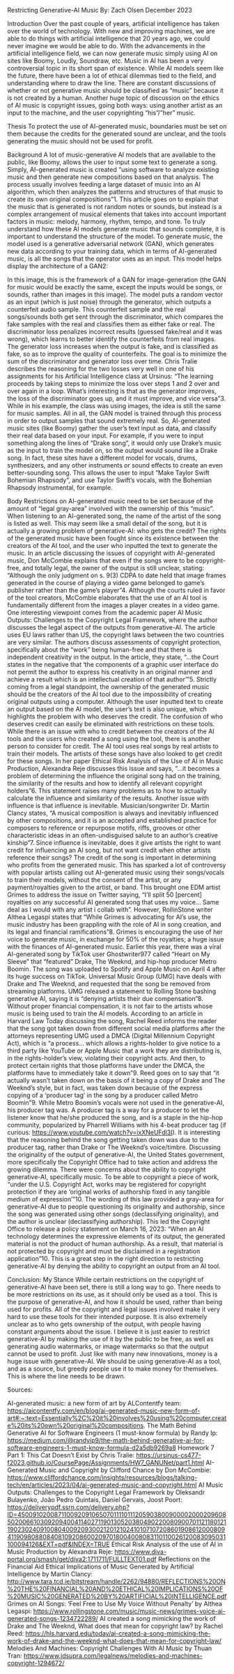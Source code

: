 Restricting Generative-AI Music
By: Zach Olsen
December 2023

Introduction
	Over the past couple of years, artificial intelligence has taken over the world of technology. With new and improving machines, we are able to do things with artificial intelligence that 20 years ago, we could never imagine we would be able to do. With the advancements in the artificial intelligence field, we can now generate music simply using AI on sites like Boomy, Loudly, Soundraw, etc. Music in AI has been a very controversial topic in its short span of existence. While AI models seem like the future, there have been a lot of ethical dilemmas tied to the field, and understanding where to draw the line. There are constant discussions of whether or not generative music should be classified as “music” because it is not created by a human. Another huge topic of discussion on the ethics of AI music is copyright issues, going both ways: using another artist as an input to the machine, and the user copyrighting “his”/”her” music. 

Thesis
	To protect the use of AI-generated music, boundaries must be set on them because the credits for the generated sound are unclear, and the tools generating the music should not be used for profit.

Background
	A lot of music-generative AI models that are available to the public, like Boomy, allows the user to input some text to generate a song. Simply, AI-generated music is created “using software to analyze existing music and then generate new compositions based on that analysis. The process usually involves feeding a large dataset of music into an AI algorithm, which then analyzes the patterns and structures of that music to create its own original compositions”1.  This article goes on to explain that the music that is generated is not random notes or sounds, but instead is a complex arrangement of musical elements that takes into account important factors in music: melody, harmony, rhythm, tempo, and tone. To truly understand how these AI models generate music that sounds complete, it is important to understand the structure of the model. To generate music, the model used is a generative adversarial network (GAN), which generates new data according to your training data, which in terms of AI-generated music, is all the songs that the operator uses as an input. This model helps display the architecture of a GAN2:

In this image, this is the framework of a GAN for image-generation (the GAN for music would be exactly the same, except the inputs would be songs, or sounds, rather than images in this image). The model puts a random vector as an input (which is just noise) through the generator, which outputs a counterfeit audio sample. This counterfeit sample and the real songs/sounds both get sent through the discriminator, which compares the fake samples with the real and classifies them as either fake or real. The discriminator loss penalizes incorrect results (guessed fake/real and it was wrong), which learns to better identify the counterfeits from real images. The generator loss increases when the output is fake, and is classified as fake, so as to improve the quality of counterfeits. The goal is to minimize the sum of the discriminator and generator loss over time. Chris Tralie describes the reasoning for the two losses very well in one of his assignments for his Artificial Intelligence class at Ursinus: “The learning proceeds by taking steps to minimize the loss over steps 1 and 2 over and over again in a loop. What’s interesting is that as the generator improves, the loss of the discriminator goes up, and it must improve, and vice versa”3. While in his example, the class was using images, the idea is still the same for music samples.
	All in all, the GAN model is trained through this process in order to output samples that sound extremely real. So, AI-generated music sites (like Boomy) gather the user’s text input as data, and classify their real data based on your input. For example, if you were to input something along the lines of “Drake song”, it would only use Drake’s music as the input to train the model on, so the output would sound like a Drake song. In fact, these sites have a different model for vocals, drums, synthesizers, and any other instruments or sound effects to create an even better-sounding song. This allows the user to input “Make Taylor Swift Bohemian Rhapsody”, and use Taylor Swift’s vocals, with the Bohemian Rhapsody instrumental, for example. 

Body
Restrictions on AI-generated music need to be set because of the amount of “legal gray-area” involved with the ownership of this “music”. When listening to an AI-generated song, the name of the artist of the song is listed as well. This may seem like a small detail of the song, but it is actually a growing problem of generative-AI: who gets the credit? The rights of the generated music have been fought since its existence between the creators of the AI tool, and the user who inputted the text to generate the music. In an article discussing the issues of copyright with AI-generated music, Don McCombie explains that even if the songs were to be copyright-free, and totally legal, the owner of the output is still unclear, stating: “Although the only judgment on s. 9(3) CDPA to date held that image frames generated in the course of playing a video game belonged to game’s publisher rather than the game’s player”4. Although the courts ruled in favor of the tool creators, McCombie elaborates that the use of an AI tool is fundamentally different from the images a player creates in a video game. 
One interesting viewpoint comes from the academic paper AI Music Outputs: Challenges to the Copyright Legal Framework, where the author discusses the legal aspect of the outputs from generative-AI. The article uses EU laws rather than US, the copyright laws between the two countries are very similar. The authors discuss assessments of copyright protection, specifically about the “work” being human-free and that there is independent creativity in the output. In the article, they state, “...the Court states in the negative that ‘the components of a graphic user interface do not permit the author to express his creativity in an original manner and achieve a result which is an intellectual creation of that author’”5. Strictly coming from a legal standpoint, the ownership of the generated music should be the creators of the AI tool due to the impossibility of creating original outputs using a computer. Although the user inputted text to create an output based on the AI model, the user’s text is also unique, which highlights the problem with who deserves the credit. The confusion of who deserves credit can easily be eliminated with restrictions on these tools.
While there is an issue with who to credit between the creators of the AI tools and the users who created a song using the tool, there is another person to consider for credit. The AI tool uses real songs by real artists to train their models. The artists of these songs have also looked to get credit for these songs. In her paper Ethical Risk Analysis of the Use of AI in Music Production, Alexandra Reje discusses this issue and says, “...it becomes a problem of determining the influence the original song had on the training, the similarity of the results and how to identify all relevant copyright holders”6. This statement raises many problems as to how to actually calculate the influence and similarity of the results. Another issue with influence is that influence is inevitable. Musician/songwriter Dr. Martin Clancy states, “A musical composition is always and inevitably influenced by other compositions, and it is an accepted and established practice for composers to reference or repurpose motifs, riffs, grooves or other characteristic ideas in an often-undisguised salute to an author’s creative kinship”7. Since influence is inevitable, does it give artists the right to want credit for influencing an AI song, but not want credit when other artists reference their songs?
The credit of the song is important in determining who profits from the generated music. This has sparked a lot of controversy with popular artists calling out AI-generated music using their songs/vocals to train their models, without the consent of the artist, or any payment/royalties given to the artist, or band. This brought one EDM artist Grimes to address the issue on Twitter saying, “I’ll split 50 [percent] royalties on any successful AI generated song that uses my voice… Same deal as I would with any artist i collab with”. However, RollinStone writer Althea Legaspi states that “While Grimes is advocating for AI’s use, the music industry has been grappling with the role of AI in song creation, and its legal and financial ramifications”8. Grimes is encouraging the use of her voice to generate music, in exchange for 50% of the royalties; a huge issue with the finances of AI-generated music. 
Earlier this year, there was a viral AI-generated song by TikTok user Ghostwriter977 called “Heart on My Sleeve” that “featured” Drake, The Weeknd, and hip-hop producer Metro Boomin. The song was uploaded to Spotify and Apple Music on April 4 after its huge success on TikTok. Universal Music Group (UMG) have deals with Drake and The Weeknd, and requested that the song be removed from streaming platforms. UMG released a statement to Rolling Stone bashing generative AI, saying it is “denying artists their due compensation”8. Without proper financial compensation, it is not fair to the artists whose music is being used to train the AI models. According to an article in Harvard Law Today discussing the song, Rachel Reed informs the reader that the song got taken down from different social media platforms after the attorneys representing UMG used a DMCA (Digital Millennium Copyright Act), which is “a process… which allows a rights-holder to give notice to a third party like YouTube or Apple Music that a work they are distributing is, in the rights-holder’s view, violating their copyright acts. And then, to protect certain rights that those platforms have under the DMCA, the platforms have to immediately take it down”9. Reed goes on to say that “it actually wasn’t taken down on the basis of it being a copy of Drake and The Weeknd’s style, but in fact, was taken down because of the express copying of a ‘producer tag’ in the song by a producer called Metro Boomin”9. While Metro Boomin’s vocals were not used in the generative-AI, his producer tag was. A producer tag is a way for a producer to let the listener know that he/she produced the song, and is a staple in the hip-hop community, popularized by Pharrell Williams with his 4-beat producer tag (if curious: https://www.youtube.com/watch?v=ixXNeUFdl3I). It is interesting that the reasoning behind the song getting taken down was due to the producer tag, rather than Drake or The Weeknd’s voice/timbre. 
Discussing the originality of the output of generative-AI, the United States government, more specifically the Copyright Office had to take action and address the growing dilemma. There were concerns about the ability to copyright generative-AI, specifically music. To be able to copyright a piece of work, “under the U.S. Copyright Act, works may be registered for copyright protection if they are ‘original works of authorship fixed in any tangible medium of expression’”10. The wording of this law provided a gray-area for generative-AI due to people questioning its originality and authorship, since the song was generated using other songs (declassifying originality), and the author is unclear (declassifying authorship). This led the Copyright Office to release a policy statement on March 16, 2023: “When an AI technology determines the expressive elements of its output, the generated material is not the product of human authorship. As a result, that material is not protected by copyright and must be disclaimed in a registration application”10. This is a great step in the right direction to restricting generative-AI by denying the ability to copyright an output from an AI tool. 


Conclusion: My Stance
	While certain restrictions on the copyright of generative-AI have been set, there is still a long way to go. There needs to be more restrictions on its use, as it should only be used as a tool. This is the purpose of generative-AI, and how it should be used, rather than being used for profits. All of the copyright and legal issues involved make it very hard to use these tools for their intended purpose. It is also extremely unclear as to who gets ownership of the output, with people having constant arguments about the issue. I believe it is just easier to restrict generative-AI by making the use of it by the public to be free, as well as generating audio watermarks, or image watermarks so that the output cannot be used to profit. Just like with many new innovations, money is a huge issue with generative-AI. We should be using generative-AI as a tool, and as a source, but greedy people use it to make money for themselves. This is where the line needs to be drawn.









Sources:

AI-generated music: a new form of art by ALContentfy team:	https://aicontentfy.com/en/blog/ai-generated-music-new-form-of-art#:~:text=Essentially%2C%20it%20involves%20using%20computer,create%20its%20own%20original%20compositions.
The Math Behind Generative AI for Software Engineers (1 must-know formula) by Randy Ip:	https://medium.com/@randyip9/the-math-behind-generative-ai-for-software-engineers-1-must-know-formula-d2a5db9269a8
Homework 7 Part 1: This Cat Doesn’t Exist by Chris Tralie: https://ursinus-cs477-f2023.github.io/CoursePage/Assignments/HW7_GANUNet/part1.html
AI-Generated Music and Copyright by Clifford Chance by Don McCombie: https://www.cliffordchance.com/insights/resources/blogs/talking-tech/en/articles/2023/04/ai-generated-music-and-copyright.html
AI Music Outputs: Challenges to the Copyright Legal Framework by Oleksandr Bulayenko, João Pedro Quintais, Daniel Gervais, Joost Poort: https://deliverypdf.ssrn.com/delivery.php?ID=450091020087110092091065070111101112059038009000020002096085020066103092094004114027119013052038049022008090070112118012119023024091008040092093002120121024101071072086019086120008094119098088084081092086002097018004008083110110026120083095031100094126&EXT=pdf&INDEX=TRUE
Ethical Risk Analysis of the use of AI in Music Production by Alexandra Reje: https://www.diva-portal.org/smash/get/diva2:1711711/FULLTEXT01.pdf
Reflections on the Financial Aid Ethical Implications of Music Generated by Artificial Intelligence by Martin Clancy: http://www.tara.tcd.ie/bitstream/handle/2262/94880/REFLECTIONS%20ON%20THE%20FINANCIAL%20AND%20ETHICAL%20IMPLICATIONS%20OF%20MUSIC%20GENERATED%20BY%20ARTIFICIAL%20INTELLIGENCE.pdf
Grimes on AI Songs: ‘Feel Free to Use My Voice Without Penalty’ by Althea Legaspi: https://www.rollingstone.com/music/music-news/grimes-voice-ai-generated-songs-1234722289/
AI created a song mimicking the work of Drake and The Weeknd, What does that mean for copyright law? by Rachel Reed: https://hls.harvard.edu/today/ai-created-a-song-mimicking-the-work-of-drake-and-the-weeknd-what-does-that-mean-for-copyright-law/
Melodies And Machines: Copyright Challenges With AI Music by Thuan Tran: https://www.jdsupra.com/legalnews/melodies-and-machines-copyright-1294672/
